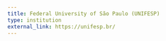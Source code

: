 ```yaml
---
title: Federal University of São Paulo (UNIFESP)
type: institution
external_link: https://unifesp.br/
---
```

